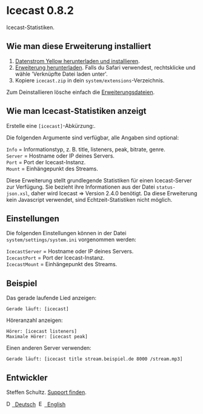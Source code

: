 Icecast 0.8.2
=============
Icecast-Statistiken.

## Wie man diese Erweiterung installiert

1. [Datenstrom Yellow herunterladen und installieren](https://github.com/datenstrom/yellow/).
2. [Erweiterung herunterladen](https://github.com/schulle4u/yellow-extensions-schulle4u/raw/master/zip/icecast.zip). Falls du Safari verwendest, rechtsklicke und wähle 'Verknüpfte Datei laden unter'.
3. Kopiere `icecast.zip` in dein `system/extensions`-Verzeichnis.

Zum Deinstallieren lösche einfach die [Erweiterungsdateien](extension.ini).

## Wie man Icecast-Statistiken anzeigt

Erstelle eine `[icecast]`-Abkürzung:. 

Die folgenden Argumente sind verfügbar, alle Angaben sind optional:

`Info` = Informationstyp, z. B. title, listeners, peak, bitrate, genre.  
`Server` = Hostname oder IP deines Servers.  
`Port` = Port der Icecast-Instanz.  
`Mount` = Einhängepunkt des Streams. 

Diese Erweiterung stellt grundlegende Statistiken für einen Icecast-Server zur Verfügung. Sie bezieht ihre Informationen aus der Datei `status-json.xsl`, daher wird Icecast => Version 2.4.0 benötigt. Da diese Erweiterung kein Javascript verwendet, sind Echtzeit-Statistiken nicht möglich. 

## Einstellungen

Die folgenden Einstellungen können in der Datei `system/settings/system.ini` vorgenommen werden:

`IcecastServer` = Hostname oder IP deines Servers.  
`IcecastPort` = Port der Icecast-Instanz.  
`IcecastMount` = Einhängepunkt des Streams. 

## Beispiel

Das gerade laufende Lied anzeigen:

    Gerade läuft: [icecast]

Höreranzahl anzeigen:

    Hörer: [icecast listeners]  
    Maximale Hörer: [icecast peak]

Einen anderen Server verwenden: 

    Gerade läuft: [icecast title stream.beispiel.de 8000 /stream.mp3]


## Entwickler

Steffen Schultz. [Support finden](https://github.com/schulle4u/yellow-extensions-schulle4u/issues).

<p>
<a href="README-de.md"><img src="https://raw.githubusercontent.com/datenstrom/yellow-extensions/master/source/help/language-de.png" width="15" height="15" alt="Deutsch">&nbsp; Deutsch</a>&nbsp;
<a href="README.md"><img src="https://raw.githubusercontent.com/datenstrom/yellow-extensions/master/source/help/language-en.png" width="15" height="15" alt="English">&nbsp; English</a>&nbsp;
</p>

